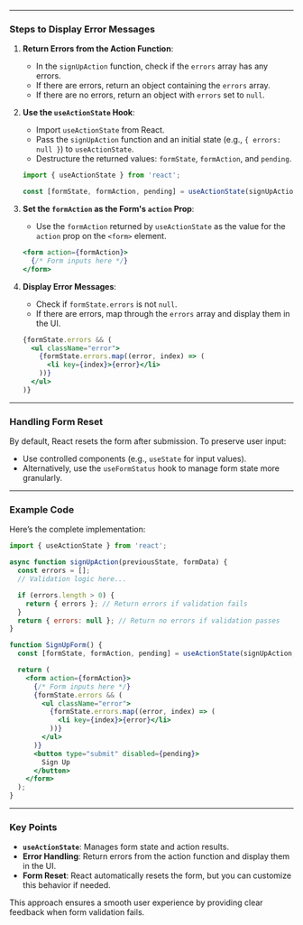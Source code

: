 
---

### **Steps to Display Error Messages**

1. **Return Errors from the Action Function**:
   - In the `signUpAction` function, check if the `errors` array has any errors.
   - If there are errors, return an object containing the `errors` array.
   - If there are no errors, return an object with `errors` set to `null`.

2. **Use the `useActionState` Hook**:
   - Import `useActionState` from React.
   - Pass the `signUpAction` function and an initial state (e.g., `{ errors: null }`) to `useActionState`.
   - Destructure the returned values: `formState`, `formAction`, and `pending`.

   ```javascript
   import { useActionState } from 'react';

   const [formState, formAction, pending] = useActionState(signUpAction, { errors: null });
   ```

3. **Set the `formAction` as the Form's `action` Prop**:
   - Use the `formAction` returned by `useActionState` as the value for the `action` prop on the `<form>` element.

   ```jsx
   <form action={formAction}>
     {/* Form inputs here */}
   </form>
   ```

4. **Display Error Messages**:
   - Check if `formState.errors` is not `null`.
   - If there are errors, map through the `errors` array and display them in the UI.

   ```jsx
   {formState.errors && (
     <ul className="error">
       {formState.errors.map((error, index) => (
         <li key={index}>{error}</li>
       ))}
     </ul>
   )}
   ```

---

### **Handling Form Reset**
By default, React resets the form after submission. To preserve user input:
- Use controlled components (e.g., `useState` for input values).
- Alternatively, use the `useFormStatus` hook to manage form state more granularly.

---

### **Example Code**
Here’s the complete implementation:

```jsx
import { useActionState } from 'react';

async function signUpAction(previousState, formData) {
  const errors = [];
  // Validation logic here...

  if (errors.length > 0) {
    return { errors }; // Return errors if validation fails
  }
  return { errors: null }; // Return no errors if validation passes
}

function SignUpForm() {
  const [formState, formAction, pending] = useActionState(signUpAction, { errors: null });

  return (
    <form action={formAction}>
      {/* Form inputs here */}
      {formState.errors && (
        <ul className="error">
          {formState.errors.map((error, index) => (
            <li key={index}>{error}</li>
          ))}
        </ul>
      )}
      <button type="submit" disabled={pending}>
        Sign Up
      </button>
    </form>
  );
}
```

---

### **Key Points**
- **`useActionState`**: Manages form state and action results.
- **Error Handling**: Return errors from the action function and display them in the UI.
- **Form Reset**: React automatically resets the form, but you can customize this behavior if needed.

This approach ensures a smooth user experience by providing clear feedback when form validation fails.